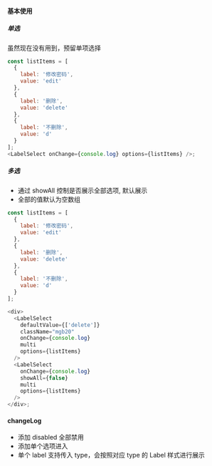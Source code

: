 #### 基本使用

##### 单选

虽然现在没有用到，预留单项选择

```js
const listItems = [
  {
    label: '修改密码',
    value: 'edit'
  },
  {
    label: '删除',
    value: 'delete'
  },
  {
    label: '不删除',
    value: 'd'
  }
];
<LabelSelect onChange={console.log} options={listItems} />;
```

##### 多选

- 通过 showAll 控制是否展示全部选项, 默认展示
- 全部的值默认为空数组

```js
const listItems = [
  {
    label: '修改密码',
    value: 'edit'
  },
  {
    label: '删除',
    value: 'delete'
  },
  {
    label: '不删除',
    value: 'd'
  }
];

<div>
  <LabelSelect
    defaultValue={['delete']}
    className="mgb20"
    onChange={console.log}
    multi
    options={listItems}
  />
  <LabelSelect
    onChange={console.log}
    showAll={false}
    multi
    options={listItems}
  />
</div>;
```

#### changeLog

- 添加 disabled 全部禁用
- 添加单个选项进入
- 单个 label 支持传入 type，会按照对应 type 的 Label 样式进行展示
